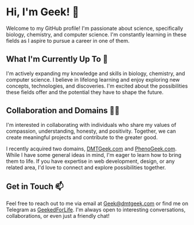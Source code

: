 # Hi, I'm Geek! 👋

Welcome to my GitHub profile! I'm passionate about science, specifically biology, chemistry, and computer science. I'm constantly learning in these fields as I aspire to pursue a career in one of them.

## What I'm Currently Up To 🌱

I'm actively expanding my knowledge and skills in biology, chemistry, and computer science. I believe in lifelong learning and enjoy exploring new concepts, technologies, and discoveries. I'm excited about the possibilities these fields offer and the potential they have to shape the future.

## Collaboration and Domains 🤝🌐

I'm interested in collaborating with individuals who share my values of compassion, understanding, honesty, and positivity. Together, we can create meaningful projects and contribute to the greater good.

I recently acquired two domains, [DMTGeek.com](https://www.dmtgeek.com) and [PhenoGeek.com](https://www.phenogeek.com). While I have some general ideas in mind, I'm eager to learn how to bring them to life. If you have expertise in web development, design, or any related area, I'd love to connect and explore possibilities together.

## Get in Touch 📫

Feel free to reach out to me via email at Geek@dmtgeek.com or find me on Telegram as [GeekedForLife](https://t.me/GeekedForLife). I'm always open to interesting conversations, collaborations, or even just a friendly chat!

<!---
GeeekForLife/GeeekForLife is a special repository because its `README.md` (this file) appears on your GitHub profile.
You can click the Preview link to take a look at your changes.
--->
